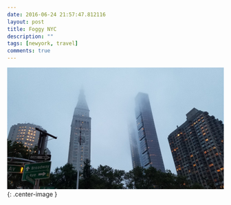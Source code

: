 ```yaml
---
date: 2016-06-24 21:57:47.812116
layout: post
title: Foggy NYC
description: ""
tags: [newyork, travel]
comments: true
---
```


![pic tag](/images/2016/newyork2.jpg){: .center-image }

